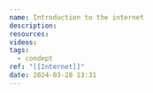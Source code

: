 ```yaml
---
name: Introduction to the internet
description: 
resources: 
videos: 
tags:
  - condept
ref: "[[Internet]]"
date: 2024-03-28 13:31
---
```

